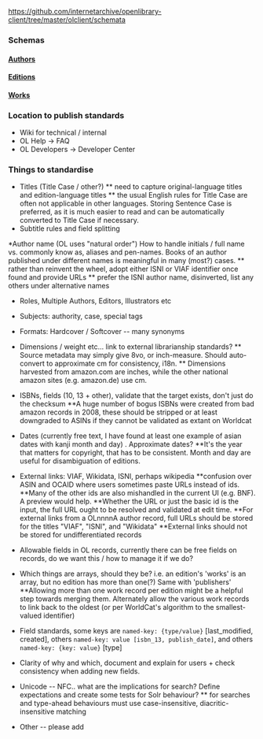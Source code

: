 https://github.com/internetarchive/openlibrary-client/tree/master/olclient/schemata

### Schemas

#### [Authors](https://github.com/internetarchive/openlibrary-client/blob/master/olclient/schemata/author.schema.json)
#### [Editions](https://github.com/internetarchive/openlibrary-client/blob/master/olclient/schemata/edition.schema.json)
#### [Works](https://github.com/internetarchive/openlibrary-client/blob/master/olclient/schemata/work.schema.json)

### Location to publish standards
 * Wiki for technical / internal
 * OL Help -> FAQ 
 * OL Developers -> Developer Center

### Things to standardise

* Titles (Title Case / other?)
** need to capture original-language titles and edition-language titles
** the usual English rules for Title Case are often not applicable in other languages. Storing Sentence Case is preferred, as it is much easier to read and can be automatically converted to Title Case if necessary. 
* Subtitle rules and field splitting

*Author name (OL uses "natural order") How to handle initials / full name vs. commonly know as, aliases and pen-names.   Books of an author published under different names is meaningful in many (most?) cases.
** rather than reinvent the wheel, adopt either ISNI or VIAF identifier once found and provide URLs
** prefer the ISNI author name, disinverted, list any others under alternative names
* Roles, Multiple Authors, Editors, Illustrators etc

* Subjects: authority, case, special tags

* Formats: Hardcover / Softcover -- many synonyms

* Dimensions / weight etc... link to external librarianship standards?
** Source metadata may simply give 8vo, or inch-measure. Should auto-convert to approximate cm for consistency, i18n.
** Dimensions harvested from amazon.com are inches, while the other national amazon sites (e.g. amazon.de) use cm.
* ISBNs, fields (10, 13 + other), validate that the target exists, don't just do the checksum
**A huge number of bogus ISBNs were created from bad amazon records in 2008, these should be stripped or at least downgraded to ASINs if they cannot be validated as extant on Worldcat

* Dates (currently free text, I have found at least one example of asian dates with kanji month and day) .   Approximate dates?
**It's the year that matters for copyright, that has to be consistent. Month and day are useful for disambiguation of editions.

* External links:  VIAF, Wikidata, ISNI, perhaps wikipedia 
**confusion over ASIN and OCAID where users sometimes paste URLs instead of ids.
**Many of the other ids are also mishandled in the current UI (e.g. BNF). A preview would help. 
**Whether the URL or just the basic id is the input, the full URL ought to be resolved and validated at edit time.
**For external links from a OLnnnnA author record, full URLs should be stored for the titles "VIAF", "ISNI", and "Wikidata" 
**External links should not be stored for undifferentiated records

* Allowable fields in OL records, currently there can be free fields on records, do we want this / how to manage it if we do?

* Which things are arrays, should they be? i.e. an edition's 'works' is an array, but no edition has more than one(?) Same with 'publishers'
**Allowing more than one work record per edition might be a helpful step towards merging them. Alternately allow the various work records to link back to the oldest (or per WorldCat's algorithm to the smallest-valued identifier)

* Field standards, some keys are `named-key: {type/value}` [last_modified, created], others `named-key: value [isbn_13, publish_date]`, and others `named-key: {key: value}` [type]

* Clarity of why and which, document and explain for users + check consistency when adding new fields.

* Unicode -- NFC.. what are the implications for search? Define expectations and create some tests for Solr behaviour?
** for searches and type-ahead behaviours must use case-insensitive, diacritic-insensitive matching 

* Other -- please add

